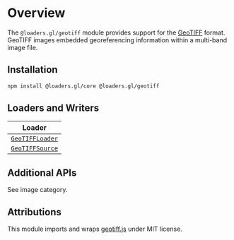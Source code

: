 # Overview

The `@loaders.gl/geotiff` module provides support for the [GeoTIFF](/docs/modules/geotiff/formats/geotiff) format. 
GeoTIFF images embedded georeferencing information within a multi-band image file. 

## Installation

```bash
npm install @loaders.gl/core @loaders.gl/geotiff
```

## Loaders and Writers

| Loader                                                            |
| ----------------------------------------------------------------- |
| [`GeoTIFFLoader`](/docs/modules/geotiff/api-reference/geotiff-loader) |
| [`GeoTIFFSource`](/docs/modules/geotiff/api-reference/geotiff-source)   |

## Additional APIs

See image category.

## Attributions

This module imports and wraps [geotiff.js](https://github.com/geotiffjs/geotiff.js/) under MIT license.
